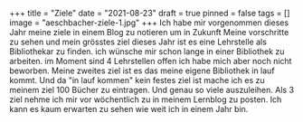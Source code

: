 +++
title = "Ziele"
date = "2021-08-23"
draft = true
pinned = false
tags = []
image = "aeschbacher-ziele-1.jpg"
+++
Ich habe mir vorgenommen dieses Jahr meine ziele in einem Blog zu notieren um in Zukunft Meine vorschritte zu sehen und mein grösstes ziel dieses Jahr ist es eine Lehrstelle als Bibliothekar zu finden. ich wünsche mir schon lange in einer Bibliothek zu arbeiten. im Moment sind 4 Lehrstellen offen ich habe mich aber noch nicht beworben. Meine zweites ziel ist es das meine eigene Bibliothek in lauf kommt. Und da "in lauf kommen" kein festes ziel ist mache ich es zu meinem ziel 100 Bücher zu eintragen. Und genau so viele auszuleihen. Als 3 ziel nehme ich mir vor wöchentlich zu in meinem Lernblog zu posten. Ich kann es kaum erwarten zu sehen wie weit ich in einem Jahr bin.

![]()
